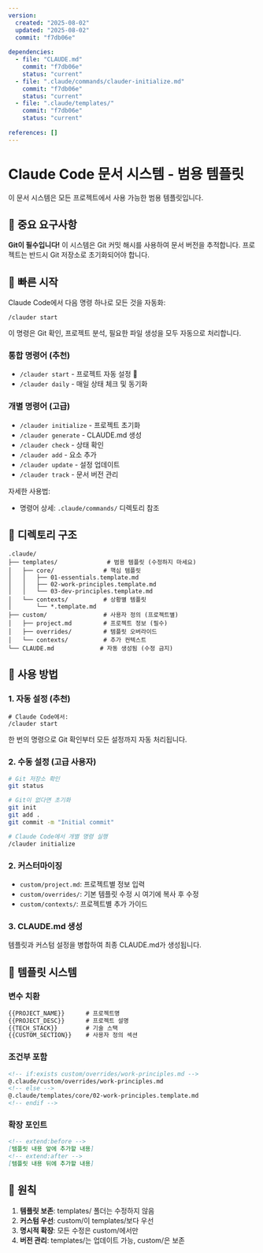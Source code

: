 ```yaml
---
version:
  created: "2025-08-02"
  updated: "2025-08-02"
  commit: "f7db06e"
  
dependencies:
  - file: "CLAUDE.md"
    commit: "f7db06e"
    status: "current"
  - file: ".claude/commands/clauder-initialize.md"
    commit: "f7db06e"
    status: "current"
  - file: ".claude/templates/"
    commit: "f7db06e"
    status: "current"
    
references: []
---
```


# Claude Code 문서 시스템 - 범용 템플릿

이 문서 시스템은 모든 프로젝트에서 사용 가능한 범용 템플릿입니다.

## 🚨 중요 요구사항

**Git이 필수입니다!** 이 시스템은 Git 커밋 해시를 사용하여 문서 버전을 추적합니다.
프로젝트는 반드시 Git 저장소로 초기화되어야 합니다.

## 🚀 빠른 시작

Claude Code에서 다음 명령 하나로 모든 것을 자동화:
```
/clauder start
```

이 명령은 Git 확인, 프로젝트 분석, 필요한 파일 생성을 모두 자동으로 처리합니다.

### 통합 명령어 (추천)
- `/clauder start` - 프로젝트 자동 설정 🊕
- `/clauder daily` - 매일 상태 체크 및 동기화

### 개별 명령어 (고급)
- `/clauder initialize` - 프로젝트 초기화
- `/clauder generate` - CLAUDE.md 생성
- `/clauder check` - 상태 확인
- `/clauder add` - 요소 추가
- `/clauder update` - 설정 업데이트
- `/clauder track` - 문서 버전 관리

자세한 사용법:
- 명령어 상세: `.claude/commands/` 디렉토리 참조

## 📁 디렉토리 구조
```
.claude/
├── templates/              # 범용 템플릿 (수정하지 마세요)
│   ├── core/              # 핵심 템플릿
│   │   ├── 01-essentials.template.md
│   │   ├── 02-work-principles.template.md
│   │   └── 03-dev-principles.template.md
│   └── contexts/          # 상황별 템플릿
│       └── *.template.md
├── custom/                # 사용자 정의 (프로젝트별)
│   ├── project.md         # 프로젝트 정보 (필수)
│   ├── overrides/         # 템플릿 오버라이드
│   └── contexts/          # 추가 컨텍스트
└── CLAUDE.md             # 자동 생성됨 (수정 금지)
```

## 🚀 사용 방법

### 1. 자동 설정 (추천)
```
# Claude Code에서:
/clauder start
```
한 번의 명령으로 Git 확인부터 모든 설정까지 자동 처리됩니다.

### 2. 수동 설정 (고급 사용자)
```bash
# Git 저장소 확인
git status

# Git이 없다면 초기화
git init
git add .
git commit -m "Initial commit"

# Claude Code에서 개별 명령 실행
/clauder initialize
```

### 2. 커스터마이징
- `custom/project.md`: 프로젝트별 정보 입력
- `custom/overrides/`: 기본 템플릿 수정 시 여기에 복사 후 수정
- `custom/contexts/`: 프로젝트별 추가 가이드

### 3. CLAUDE.md 생성
템플릿과 커스텀 설정을 병합하여 최종 CLAUDE.md가 생성됩니다.

## 🔧 템플릿 시스템

### 변수 치환
```markdown
{{PROJECT_NAME}}      # 프로젝트명
{{PROJECT_DESC}}      # 프로젝트 설명
{{TECH_STACK}}        # 기술 스택
{{CUSTOM_SECTION}}    # 사용자 정의 섹션
```

### 조건부 포함
```markdown
<!-- if:exists custom/overrides/work-principles.md -->
@.claude/custom/overrides/work-principles.md
<!-- else -->
@.claude/templates/core/02-work-principles.template.md
<!-- endif -->
```

### 확장 포인트
```markdown
<!-- extend:before -->
[템플릿 내용 앞에 추가할 내용]
<!-- extend:after -->
[템플릿 내용 뒤에 추가할 내용]
```

## 📌 원칙
1. **템플릿 보존**: templates/ 폴더는 수정하지 않음
2. **커스텀 우선**: custom/이 templates/보다 우선
3. **명시적 확장**: 모든 수정은 custom/에서만
4. **버전 관리**: templates/는 업데이트 가능, custom/은 보존